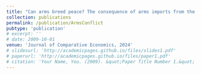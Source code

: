 ```yaml
---
title: "Can arms breed peace? The consequence of arms imports from the US on civil wars (with Xiaoyu He)"
collection: publications
permalink: /publication/ArmsConflict
pubtype: 'publication'
# excerpt: ''
# date: 2009-10-01
venue: 'Journal of Comparative Economics, 2024'
# slidesurl: 'http://academicpages.github.io/files/slides1.pdf'
# paperurl: 'http://academicpages.github.io/files/paper1.pdf'
# citation: 'Your Name, You. (2009). &quot;Paper Title Number 1.&quot; <i>Journal 1</i>. 1(1).'
---
```

